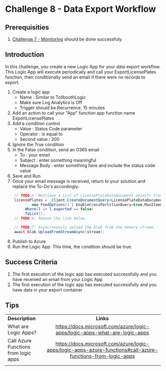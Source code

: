 # Challenge 8 - Data Export Workflow

## Prerequisities

1. [Challenge 7 - Monitoring](./07-Monitoring.md) should be done successfuly.

## Introduction
In this challenge, you create a new Logic App for your data export workflow. This Logic App will execute periodically and call your ExportLicensePlates function, then conditionally send an email if there were no records to export.

1. Create a logic app
    * Name : Similar to TollboothLogic
    * Make sure Log Analytics is Off
    * Trigger should be Recurrence, 15 minutes
2. Add an action to call your &quot;App&quot; function app function name ExportLicensePlates
3. Add a condition control
    * Value : Status Code parameter
    * Operator : is equal to
    * Second value : 200
4. Ignore the True condition
5. In the False condition, send an O365 email
    * To : your email
    * Subject : enter something meaningful
    * Message Body : enter something here and include the status code value
6. Save and Run
7. Once your email message is received, return to your solution and replace the To-Do's accordingly:
```csharp
    // TODO 5: Retrieve a List of LicensePlateDataDocument objects from the collectionLink where the exported value is false.
    licensePlates = _client.CreateDocumentQuery<LicensePlateDataDocument>(collectionLink,
            new FeedOptions() { EnableCrossPartitionQuery=true,MaxItemCount = 100 })
        .Where(l => l.exported == false)
        .ToList();
    // TODO 6: Remove the line below.
```

```csharp
    // TODO 7: Asyncronously upload the blob from the memory stream.
    await blob.UploadFromStreamAsync(stream);
 ```
 8. Publish to Azure
 9. Run the Logic App.  This time, the condition should be true.


## Success Criteria
1. The first execution of the logic app has executed successfully and you have received an email from your Logic App
2. The first execution of the logic app has executed successfully and you have data in your export container

## Tips

|                                      |                                                                                                                 |
| ------------------------------------ | :-------------------------------------------------------------------------------------------------------------: |
| **Description**                      |                                                    **Links**                                                    |
| What are Logic Apps?                 |                  <https://docs.microsoft.com/azure/logic-apps/logic-apps-what-are-logic-apps>                   |
| Call Azure Functions from logic apps | <https://docs.microsoft.com/azure/logic-apps/logic-apps-azure-functions#call-azure-functions-from-logic-apps> |
|                                      |                                                                                                                 |

